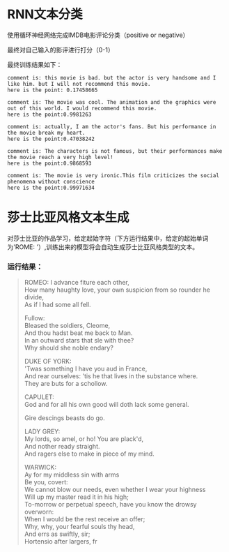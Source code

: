 # RNN文本分类

使用循环神经网络完成IMDB电影评论分类（positive or negative）

最终对自己输入的影评进行打分（0-1）

最终训练结果如下：

```
comment is: this movie is bad. but the actor is very handsome and I like him. but I will not recommend this movie.
here is the point: 0.17458665
```

```
comment is: The movie was cool. The animation and the graphics were out of this world. I would recommend this movie.
here is the point:0.9981263
```

```
comment is: actually, I am the actor's fans. But his performance in the movie break my heart.
here is the point:0.47038242
```

```
comment is: The characters is not famous, but their performances make the movie reach a very high level! 
here is the point:0.9868593
```

```
comment is: The movie is very ironic.This film criticizes the social phenomena without conscience
here is the point:0.99971634
```

# 莎士比亚风格文本生成

对莎士比亚的作品学习，给定起始字符（下方运行结果中，给定的起始单词为'ROME: '）,训练出来的模型将会自动生成莎士比亚风格类型的文本。

### 运行结果：

> ROMEO: I advance fiture each other,  
> How many haughty love, your own suspicion from so rounder he divide,  
> As if I had some all fell.   
>
> Fullow:  
> Bleased the soldiers, Cleome,  
> And thou hadst beat me back to Man.  
> In an outward stars that sle with thee?  
> Why should she noble endary?    
>
> DUKE OF YORK:  
> 'Twas something I have you aud in France,  
> And rear ourselves: 'tis he that lives in the substance where.   
> They are buts for a schollow.  
>
> CAPULET:  
> God and for all his own good will doth lack some general.  
>
> Gire descings beasts do go.  
>
> LADY GREY:  
> My lords, so amel, or ho! You are plack'd,  
> And nother ready straight.   
> And ragers else to make in piece of my mind.  
>
> WARWICK:  
> Ay for my middless sin with arms  
> Be you, covert:  
> We cannot blow our needs, even whether I wear your highness  
> Will up my master read it in his high;  
> To-morrow or perpetual speech, have you know the drowsy overworn:  
> When I would be the rest receive an offer;  
> Why, why, your fearful souls thy head,  
> And errs as swiftly, sir;  
> Hortensio after largers, fr  
